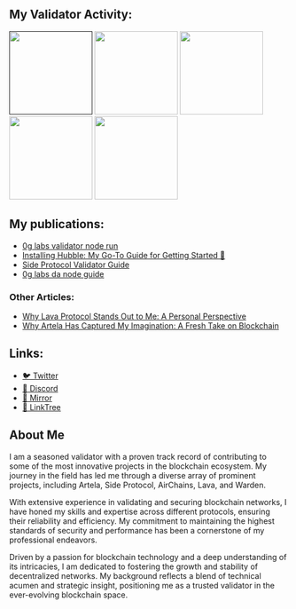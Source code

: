 ## My Validator Activity:

<a href=""><img src="https://github.com/user-attachments/assets/4f80edfa-bb98-41a2-bb35-a890251559b8" width=150></a>
<img src="https://github.com/user-attachments/assets/615465ed-60d5-4ed9-98d6-a9dbad6b156a" width=150>
<img src="https://github.com/user-attachments/assets/9bc71fc9-e881-4d9e-b50d-0d3ca89b5a8e" width=150>
<img src="https://github.com/user-attachments/assets/76d9c8a5-5f0b-4d25-a3ce-c645d1f31a60" width=150>
<img src="https://github.com/user-attachments/assets/bd8dca0b-84f6-49a0-a666-3804d4e2065e" width=150>


## My publications:
- [0g labs validator node run](https://mirror.xyz/0x5AA780b97235A9cDa72226D5519f5a9137FAd7Ff/UaG8sNZezks0CUgQSy1SN3uHc2t8Xm5oxPi82i4tlVY)
- [Installing Hubble: My Go-To Guide for Getting Started 🚀](https://mirror.xyz/0x5AA780b97235A9cDa72226D5519f5a9137FAd7Ff/qduRtMZARoiOFz9etEA-ZwDqibDZ9QSNCVqloTgpxAw)
- [Side Protocol Validator Guide](https://mirror.xyz/0x5AA780b97235A9cDa72226D5519f5a9137FAd7Ff/lAZt1EZfRyB8FaFkQTgW2vFB15blJpMaWMxrAAumoSA)
- [0g labs da node guide](https://mirror.xyz/0x5AA780b97235A9cDa72226D5519f5a9137FAd7Ff/M0BtzCGJ6i_xh6EFRCD7VY-xgpwGXjgN2jxnWEiWVac)

### Other Articles:
- [Why Lava Protocol Stands Out to Me: A Personal Perspective](https://mirror.xyz/0x5AA780b97235A9cDa72226D5519f5a9137FAd7Ff/VXxJG-L0asKvnTZKIjwjf0AEk5Hb_MsSdxrQw-T5A8Y)
- [Why Artela Has Captured My Imagination: A Fresh Take on Blockchain](https://mirror.xyz/0x5AA780b97235A9cDa72226D5519f5a9137FAd7Ff/hqAkNl5lBTHnOLgEem3_zMGswKm6XoP9xnIkGM4u8FY)

## Links:
- [🐦 Twitter](https://x.com/blainedowner201)
- [🐥 Discord](https://discord.com/users/844024694775611422)
- [🐧 Mirror](https://mirror.xyz/0x5AA780b97235A9cDa72226D5519f5a9137FAd7Ff)
- [🦚 LinkTree](https://linktr.ee/NonAmeVali)

## About Me
I am a seasoned validator with a proven track record of contributing to some of the most innovative projects in the blockchain ecosystem. My journey in the field has led me through a diverse array of prominent projects, including Artela, Side Protocol, AirChains, Lava, and Warden.

With extensive experience in validating and securing blockchain networks, I have honed my skills and expertise across different protocols, ensuring their reliability and efficiency. My commitment to maintaining the highest standards of security and performance has been a cornerstone of my professional endeavors.

Driven by a passion for blockchain technology and a deep understanding of its intricacies, I am dedicated to fostering the growth and stability of decentralized networks. My background reflects a blend of technical acumen and strategic insight, positioning me as a trusted validator in the ever-evolving blockchain space.
